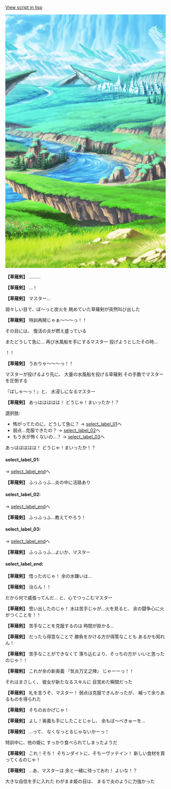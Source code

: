[View script in lisp](../scripts/10044203.txt)

![plain.png](../images/backgrounds/plain.png)

**【草薙剣】**
………

**【草薙剣】**
…！

**【草薙剣】**
マスター…

弱々しい目で、ぼ～っと炭火を
眺めていた草薙剣が突然叫び出した

**【草薙剣】**
特訓再開じゃぁ～～～っ！！

その目には、
復活の炎が燃え盛っている

またどうして急に…
再び水風船を手にするマスター
投げようとしたその時…

！！

**【草薙剣】**
うおりゃ～～～っ！！

マスターが投げるより先に、
大量の水風船を投げる草薙剣
その手数でマスターを圧倒する

『ばしゃ～っ！』と、
水浸しになるマスター

**【草薙剣】**
あっははははは！
どうじゃ！まいったか！？

選択肢:
- 怖がってたのに、どうして急に？ → [select_label_01](#select_label_01)へ
- 弱点…克服できたの？ → [select_label_02](#select_label_02)へ
- もう水が怖くないの…？ → [select_label_03](#select_label_03)へ

あっははははは！
どうじゃ！まいったか！？

#### select_label_01:
 → [select_label_end](#select_label_end)へ

**【草薙剣】**
ふっふっふ…炎の中に活路あり

#### select_label_02:
 → [select_label_end](#select_label_end)へ

**【草薙剣】**
ふっふっふ…教えてやろう！

#### select_label_03:
 → [select_label_end](#select_label_end)へ

**【草薙剣】**
ふっふっふ…よいか、マスター

#### select_label_end:

**【草薙剣】**
悟ったのじゃ！
余の水嫌いは…

**【草薙剣】**
治らん！！

だから何で威張ってんだ…
と、心でつっこむマスター

**【草薙剣】**
思い出したのじゃ！
水は苦手じゃが…火を見ると、
余の闘争心に火がつくことを！！

**【草薙剣】**
苦手なことを克服するのは
時間が掛かる…

**【草薙剣】**
だったら得意なことで
勝負をかける方が得策なことも
あるかも知れん！

**【草薙剣】**
苦手なことができなくて
落ち込むより、そっちの方が
いいと思ったのじゃ！！

**【草薙剣】**
これが余の新奥義
『気炎万丈之陣』
じゃーーっ！！

それはまさしく、
彼女が新たなるスキルに
目覚めた瞬間だった

**【草薙剣】**
礼を言うぞ、マスター！
弱点は克服できんかったが、
補って余りあるものを得られた

**【草薙剣】**
そちのおかげじゃ！

**【草薙剣】**
よし！奥義も手にしたことじゃし、
余もば～べきゅーを…

**【草薙剣】**
…って、
なくなっとるじゃないかーっ！

特訓中に、他の姫に
すっかり食べられてしまったようだ

**【草薙剣】**
これ！そち！
そちンダイトに、そちーヴァテイン！
新しい食材を買ってくるのじゃ！

**【草薙剣】**
…あ、マスターは
余と一緒に待っておれ！
よいな！？

大きな自信を手に入れた
わがまま姫の目は、
まるで炎のように力強かった